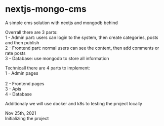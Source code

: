 # nextjs-mongo-cms
A simple cms solution with nextjs and mongodb behind

Overrall there are 3 parts:<br/>
1 - Admin part: users can login to the system, then create categories, posts and then publish<br/>
2 - Frontend part: normal users can see the content, then add comments or rate posts<br/>
3 - Database: use mongodb to store all information<br/>

Technicall there are 4 parts to implement:<br/>
1 - Admin pages<br/><br/>
2 - Frontend pages<br/>
3 - Apis<br/>
4 - Database<br/>

Additionaly we will use docker and k8s to testing the project locally

Nov 25th, 2021<br/>
Initializing the project
